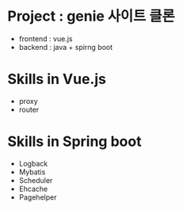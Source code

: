 # Project : genie 사이트 클론 
- frontend : vue.js 
- backend : java + spirng boot 

# Skills in Vue.js 
- proxy 
- router 

# Skills in Spring boot 
- Logback 
- Mybatis 
- Scheduler
- Ehcache
- Pagehelper

